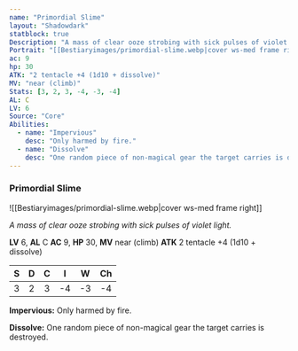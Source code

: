 ```yaml
---
name: "Primordial Slime"
layout: "Shadowdark"
statblock: true
Description: "A mass of clear ooze strobing with sick pulses of violet light."
Portrait: "[[Bestiaryimages/primordial-slime.webp|cover ws-med frame right]]"
ac: 9
hp: 30
ATK: "2 tentacle +4 (1d10 + dissolve)"
MV: "near (climb)"
Stats: [3, 2, 3, -4, -3, -4]
AL: C
LV: 6
Source: "Core"
Abilities:
  - name: "Impervious"
    desc: "Only harmed by fire."
  - name: "Dissolve"
    desc: "One random piece of non-magical gear the target carries is destroyed."
---
```


### Primordial Slime

![[Bestiaryimages/primordial-slime.webp|cover ws-med frame right]]

_A mass of clear ooze strobing with sick pulses of violet light._

**LV** 6, **AL** C
**AC** 9, **HP** 30, **MV** near (climb)
**ATK** 2 tentacle +4 (1d10 + dissolve)

|  S  |  D  |  C  |  I  |  W  |  Ch  |
|:---:|:---:|:---:|:---:|:---:|:----:|
| 3 | 2 | 3 | -4 | -3 | -4 |

**Impervious:** Only harmed by fire.

**Dissolve:** One random piece of non-magical gear the target carries is destroyed.

